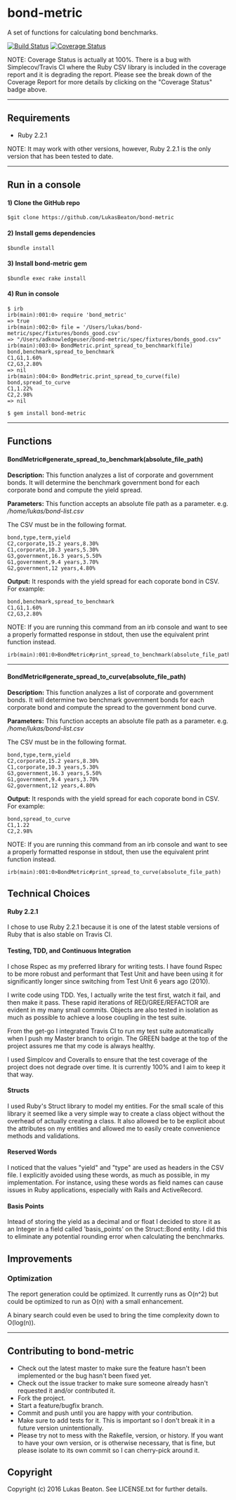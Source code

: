 # bond-metric

A set of functions for calculating bond benchmarks.

[![Build Status](https://travis-ci.org/LukasBeaton/bond-metric.svg?branch=master)](https://travis-ci.org/LukasBeaton/bond-metric)
[![Coverage Status](https://coveralls.io/repos/github/LukasBeaton/bond-metric/badge.svg)](https://coveralls.io/github/LukasBeaton/bond-metric?branch=master)

NOTE: Coverage Status is actually at 100%. There is a bug with Simplecov/Travis CI where the Ruby CSV library is included in the coverage report and it is degrading the report. Please see the break down of the Coverage Report for more details by clicking on the "Coverage Status" badge above. 

----------

## Requirements
- Ruby 2.2.1

NOTE: It may work with other versions, however, Ruby 2.2.1 is the only version that has been tested to date.

----------

## Run in a console
#### 1) Clone the GitHub repo
```
$git clone https://github.com/LukasBeaton/bond-metric
```

#### 2) Install gems dependencies
```
$bundle install
```

#### 3) Install bond-metric gem
```
$bundle exec rake install
```

#### 4) Run in console
```
$ irb
irb(main):001:0> require 'bond_metric'
=> true
irb(main):002:0> file = '/Users/lukas/bond-metric/spec/fixtures/bonds_good.csv'
=> "/Users/adknowledgeuser/bond-metric/spec/fixtures/bonds_good.csv"
irb(main):003:0> BondMetric.print_spread_to_benchmark(file)
bond,benchmark,spread_to_benchmark
C1,G1,1.60%
C2,G3,2.80%
=> nil
irb(main):004:0> BondMetric.print_spread_to_curve(file)
bond,spread_to_curve
C1,1.22%
C2,2.98%
=> nil
```
	$ gem install bond-metric

----------
	
## Functions

#### BondMetric#generate_spread_to_benchmark(absolute_file_path)
**Description:** This function analyzes a list of corporate and government bonds. It will determine the benchmark government bond for each corporate bond and compute the yield spread.

**Parameters:** This function accepts an absolute file path as a parameter.
e.g. */home/lukas/bond-list.csv*

The CSV must be in the following format.

```
bond,type,term,yield
C2,corporate,15.2 years,8.30%
C1,corporate,10.3 years,5.30%
G3,government,16.3 years,5.50%
G1,government,9.4 years,3.70%
G2,government,12 years,4.80%
```

**Output:** It responds with the yield spread for each coporate bond in CSV. For example:

```
bond,benchmark,spread_to_benchmark
C1,G1,1.60%
C2,G3,2.80%
```

NOTE: If you are running this command from an irb console and want to see a properly formatted response in stdout, then use the equivalent print function instead.

	irb(main):001:0>BondMetric#print_spread_to_benchmark(absolute_file_path)

----------

#### BondMetric#generate_spread_to_curve(absolute_file_path)
**Description:** This function analyzes a list of corporate and government bonds. It will determine two benchmark government bonds for each corporate bond and compute the spread to the government bond curve.

**Parameters:** This function accepts an absolute file path as a parameter.
e.g. */home/lukas/bond-list.csv*

The CSV must be in the following format.

```
bond,type,term,yield
C2,corporate,15.2 years,8.30%
C1,corporate,10.3 years,5.30%
G3,government,16.3 years,5.50%
G1,government,9.4 years,3.70%
G2,government,12 years,4.80%
```

**Output:** It responds with the yield spread for each coporate bond in CSV. For example:

```
bond,spread_to_curve
C1,1.22
C2,2.98%
```

NOTE: If you are running this command from an irb console and want to see a properly formatted response in stdout, then use the equivalent print function instead.

	irb(main):001:0>BondMetric#print_spread_to_curve(absolute_file_path)

## Technical Choices

#### Ruby 2.2.1
I chose to use Ruby 2.2.1 because it is one of the latest stable versions of Ruby that is also stable on Travis CI.

#### Testing, TDD, and Continuous Integration
I chose Rspec as my preferred library for writing tests. I have found Rspec to be more robust and performant that Test Unit and have been using it for significantly longer since switching from Test Unit 6 years ago (2010).

I write code using TDD. Yes, I actually write the test first, watch it fail, and then make it pass. These rapid iterations of RED/GREE/REFACTOR are evident in my many small commits. Objects are also tested in isolation as much as possible to achieve a loose coupling in the test suite.

From the get-go I integrated Travis CI to run my test suite automatically when I push my Master branch to origin. The GREEN badge at the top of the project assures me that my code is always healthy.

I used Simplcov and Coveralls to ensure that the test coverage of the project does not degrade over time. It is currently 100% and I aim to keep it that way.

#### Structs
I used Ruby's Struct library to model my entities. For the small scale of this library it seemed like a very simple way to create a class object without the overhead of actually creating a class. It also allowed be to be explicit about the attributes on my entities and allowed me to easily create convenience methods and validations.

#### Reserved Words
I noticed that the values "yield" and "type" are used as headers in the CSV file. I explicitly avoided using these words, as much as possible, in my implementation. For instance, using these words as field names can cause issues in Ruby applications, especially with Rails and ActiveRecord.

#### Basis Points
Intead of storing the yield as a decimal and or float I decided to store it as an Integer in a field called 'basis_points' on the Struct::Bond entity. I did this to eliminate any potential rounding error when calculating the benchmarks.

## Improvements

### Optimization
The report generation could be optimized. It currently runs as O(n^2) but could be optimized to run as O(n) with a small enhancement. 

A binary search could even be used to bring the time complexity down to O(log(n)).

----------

## Contributing to bond-metric
 
* Check out the latest master to make sure the feature hasn't been implemented or the bug hasn't been fixed yet.
* Check out the issue tracker to make sure someone already hasn't requested it and/or contributed it.
* Fork the project.
* Start a feature/bugfix branch.
* Commit and push until you are happy with your contribution.
* Make sure to add tests for it. This is important so I don't break it in a future version unintentionally.
* Please try not to mess with the Rakefile, version, or history. If you want to have your own version, or is otherwise necessary, that is fine, but please isolate to its own commit so I can cherry-pick around it.

## Copyright

Copyright (c) 2016 Lukas Beaton. See LICENSE.txt for
further details.


